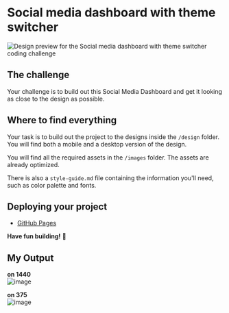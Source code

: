 # Social media dashboard with theme switcher

![Design preview for the Social media dashboard with theme switcher coding challenge](./design/desktop-preview.jpg)

## The challenge

Your challenge is to build out this Social Media Dashboard and get it looking as close to the design as possible.

## Where to find everything

Your task is to build out the project to the designs inside the `/design` folder. You will find both a mobile and a desktop version of the design.

You will find all the required assets in the `/images` folder. The assets are already optimized.

There is also a `style-guide.md` file containing the information you'll need, such as color palette and fonts.

## Deploying your project
- [GitHub Pages](https://pages.github.com/)

**Have fun building!** 🚀

## My Output

**on 1440**
<br />
![image](https://user-images.githubusercontent.com/124968745/234537952-4116ca3b-1804-40a4-aa99-6d9fe2dc3e63.png)

**on 375**
<br />
![image](https://user-images.githubusercontent.com/124968745/234538187-8e63ee69-b71e-4367-a2db-51ea3b7fef68.png)

